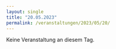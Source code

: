 ```yaml
---
layout: single
title: "20.05.2023"
permalink: /veranstaltungen/2023/05/20/
---
```


Keine Veranstaltung an diesem Tag.
